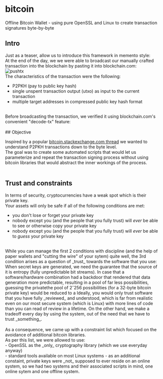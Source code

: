 # bitcoin
Offline Bitcoin Wallet - using pure OpenSSL and Linux to create transaction signatures byte-by-byte 

## Intro

Just as a teaser, allow us to introduce this framework in memento style:<br/>
At the end of the day, we we were able to broadcast our manually crafted transaction into the blockchain by pasting it into blockchain.com:<br/>
![pushtx](/images/blockchain.com-pushtx.png)
<br/>
The characteristics of the transaction were the following:<br/>
- P2PKH (pay to public key hash)
- single unspent transaction output (utxo) as input to the current transaction
- multiple target addresses in compressed public key hash format
<br/>
Before broadcasting the transaction, we verified it using blockchain.com's convenient "decode-tx" feature:<br/>
<br/>
## Objective<br/>

Inspired by a popular [bitcoin.stackexchange.com thread](https://bitcoin.stackexchange.com/questions/32628/redeeming-a-raw-transaction-step-by-step-example-required) we wanted to understand P2PKH transactions down to the byte level.<br/>
The goal was to create some automated scripts that would let us parameterize and repeat the transaction signing process without using bitcoin libraries that would abstract the inner workings of the process.<br/>
<br/>
## Trust and constraints

In terms of security, cryptocurrencies have a weak spot which is their private key.<br/>
Your assets will only be safe if all of the following conditions are met:<br/>
- you don't lose or forget your private key
- nobody except you (and the people that you fully trust) will _ever_ be able to see or otherwise copy your private key
- nobody except you (and the people that you fully trust) will _ever_ be able to _guess_ your private key
<br/>
While you can manage the first 2 conditions with discipline (and the help of paper wallets and "cutting the wire" of your sytem) quite well, the 3rd condition arises as a question of _trust_ towards the software that you use:<br/>
When secret keys are generated, we need the guarantee that the source of it is entropy (fully unpredictable bit streams). In case that a software/hardware combination had a backdoor that rendered that data generation more predictable, resulting in a pool of far less possibilities, guessing the privatethe pool of 2ˆ256 possibilities (for a 32-byte bitcoin private key) would be reduced to a 
Ideally, you would only trust software that you have fully _reviewed_ and understood, which is far from realistic even on our most secure system (which is Linux) with more lines of code than you can read of review in a lifetime. On the other hand, we make a tradeoff every day by using the system, out of the need that we have to trust _something_.<br/>
<br/>
As a consequence, we came up with a constraint list which focused on the avoidance of additional bitcoin libraries.<br/>
As per this list, we were allowed to use:<br/>
- OpenSSL as the _only_ cryptography library (which we use everyday anyway)<br/>
- standard tools available on most Linux systems
- as an additional constaint, private keys were _not_ supposed to ever reside on an online system, so we had two systems and their associated scripts in mind, one online sytem and one offline system.<br/>


